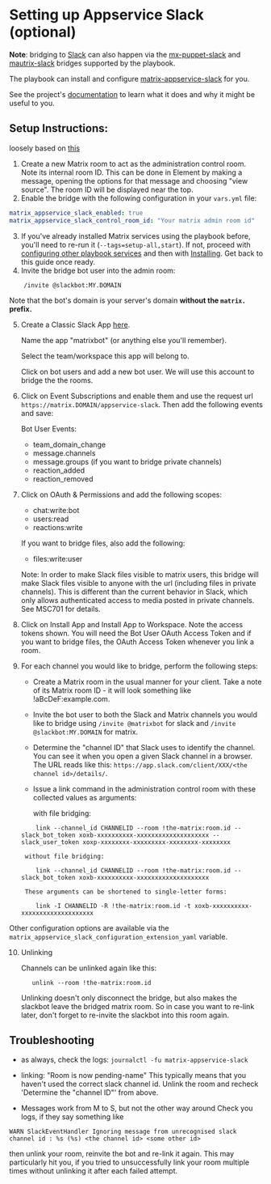 # Setting up Appservice Slack (optional)

**Note**: bridging to [Slack](https://slack.com) can also happen via the [mx-puppet-slack](configuring-playbook-bridge-mx-puppet-slack.md) and [mautrix-slack](configuring-playbook-bridge-mautrix-slack.md) bridges supported by the playbook.

The playbook can install and configure [matrix-appservice-slack](https://github.com/matrix-org/matrix-appservice-slack) for you.

See the project's [documentation](https://github.com/matrix-org/matrix-appservice-slack/blob/master/README.md) to learn what it does and why it might be useful to you.

## Setup Instructions:

loosely based on [this](https://github.com/matrix-org/matrix-appservice-slack#Setup)

1. Create a new Matrix room to act as the administration control room. Note its internal room ID. This can
be done in Element by making a message, opening the options for that message and choosing "view source". The
room ID will be displayed near the top.
2. Enable the bridge with the following configuration in your `vars.yml` file:

```yaml
matrix_appservice_slack_enabled: true
matrix_appservice_slack_control_room_id: "Your matrix admin room id"
```

3. If you've already installed Matrix services using the playbook before, you'll need to re-run it (`--tags=setup-all,start`). If not, proceed with [configuring other playbook services](configuring-playbook.md) and then with [Installing](installing.md). Get back to this guide once ready.
4. Invite the bridge bot user into the admin room:

```
    /invite @slackbot:MY.DOMAIN
```

Note that the bot's domain is your server's domain **without the `matrix.` prefix.**

5. Create a Classic Slack App [here](https://api.slack.com/apps?new_classic_app=1).

    Name the app "matrixbot" (or anything else you'll remember).

    Select the team/workspace this app will belong to.

    Click on bot users and add a new bot user. We will use this account to bridge the the rooms.

6. Click on Event Subscriptions and enable them and use the request url `https://matrix.DOMAIN/appservice-slack`. Then add the following events and save:

     Bot User Events:

    - team_domain_change
    - message.channels
    - message.groups (if you want to bridge private channels)
    - reaction_added
    - reaction_removed

7. Click on OAuth & Permissions and add the following scopes:

    - chat:write:bot
    - users:read
    - reactions:write

    If you want to bridge files, also add the following:

    - files:write:user

    Note: In order to make Slack files visible to matrix users, this bridge will make Slack files visible to anyone with the url (including files in private channels). This is different than the current behavior in Slack, which only allows authenticated access to media posted in private channels. See MSC701 for details.

8. Click on Install App and Install App to Workspace. Note the access tokens shown. You will need the Bot User OAuth Access Token and if you want to bridge files, the OAuth Access Token whenever you link a room.

9. For each channel you would like to bridge, perform the following steps:

    * Create a Matrix room in the usual manner for your client. Take a note of its Matrix room ID - it will look something like !aBcDeF:example.com.

    * Invite the bot user to both the Slack and Matrix channels you would like to bridge using `/invite @matrixbot` for slack and `/invite @slackbot:MY.DOMAIN` for matrix.

    * Determine the "channel ID" that Slack uses to identify the channel. You can see it when you open a given Slack channel in a browser. The URL reads like this: `https://app.slack.com/client/XXX/<the channel id>/details/`.

    * Issue a link command in the administration control room with these collected values as arguments:

        with file bridging:
    ```
        link --channel_id CHANNELID --room !the-matrix:room.id --slack_bot_token xoxb-xxxxxxxxxx-xxxxxxxxxxxxxxxxxxxx --slack_user_token xoxp-xxxxxxxx-xxxxxxxxx-xxxxxxxx-xxxxxxxx
    ```
        without file bridging:
    ```
        link --channel_id CHANNELID --room !the-matrix:room.id --slack_bot_token xoxb-xxxxxxxxxx-xxxxxxxxxxxxxxxxxxxx
    ```
        These arguments can be shortened to single-letter forms:
    ```
        link -I CHANNELID -R !the-matrix:room.id -t xoxb-xxxxxxxxxx-xxxxxxxxxxxxxxxxxxxx
    ```

Other configuration options are available via the `matrix_appservice_slack_configuration_extension_yaml` variable.

10. Unlinking

    Channels can be unlinked again like this:
    ```
       unlink --room !the-matrix:room.id
    ```

    Unlinking doesn't only disconnect the bridge, but also makes the slackbot leave the bridged matrix room. So in case you want to re-link later, don't forget to re-invite the slackbot into this room again.

## Troubleshooting

* as always, check the logs:
`journalctl -fu matrix-appservice-slack`

* linking: "Room is now pending-name"
This typically means that you haven't used the correct slack channel id. Unlink the room and recheck 'Determine the "channel ID"' from above.

* Messages work from M to S, but not the other way around
Check you logs, if they say something like

`WARN SlackEventHandler Ignoring message from unrecognised slack channel id : %s (%s) <the channel id> <some other id>`

then unlink your room, reinvite the bot and re-link it again. This may particularly hit you, if you tried to unsuccessfully link
your room multiple times without unlinking it after each failed attempt.
